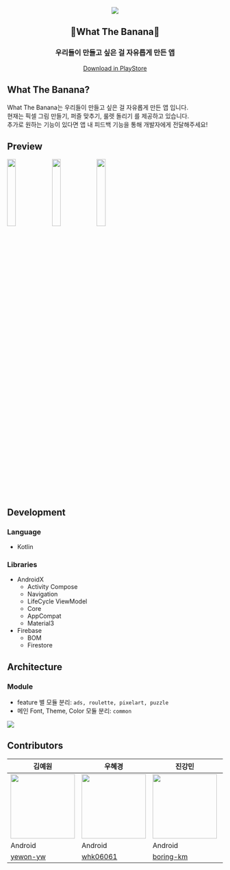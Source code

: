 <div align="center">
  <img src="https://github.com/user-attachments/assets/9ae1fc98-18f9-46de-8128-4cc7d123e861"/>
</div>
<div align="center">
  <h2>🍌What The Banana🍌</h2>
  <h3>우리들이 만들고 싶은 걸 자유롭게 만든 앱</h3>

  [Download in PlayStore](https://play.google.com/store/apps/details?id=people.droid.untitled)
  
</div>

## What The Banana?
What The Banana는 우리들이 만들고 싶은 걸 자유롭게 만든 앱 입니다. 
<br/>현재는 픽셀 그림 만들기, 퍼즐 맞추기, 룰렛 돌리기 를 제공하고 있습니다. 
<br/>추가로 원하는 기능이 있다면 앱 내 피드백 기능을 통해 개발자에게 전달해주세요!

## Preview

<img src="https://github.com/user-attachments/assets/9dcf40f0-4fe6-425b-ba39-19ebe6f9799b" width="20%"/>
<img src="https://github.com/user-attachments/assets/e5d28e56-3f16-49ad-aaf3-e07f6e86621e" width="20%"/>
<img src="https://github.com/user-attachments/assets/1869c2c9-8095-46bd-b352-3625124eed6c" width="20%"/>

## Development
### Language
- Kotlin
### Libraries
- AndroidX
    - Activity Compose
    - Navigation
    - LifeCycle ViewModel
    - Core
    - AppCompat
    - Material3
- Firebase
    - BOM
    - Firestore
## Architecture
### Module
- feature 별 모듈 분리: ```ads, roulette, pixelart, puzzle```
- 메인 Font, Theme, Color 모듈 분리: ```common```
<img src="https://github.com/user-attachments/assets/85c14bb9-6e0a-4863-960b-6561ac16734b"/>

## Contributors

| 김예원   |  우혜경   | 진강민 |정한나
| -------| -------| ---------| ----- | 
| <img width="150px" src="https://avatars.githubusercontent.com/yewon-yw" /> | <img width="150px" src="https://avatars.githubusercontent.com/whk06061" /> | <img width="150px" src="https://avatars.githubusercontent.com/boring-km" />  | <img width="150px" src="https://github.com/user-attachments/assets/a2143710-eebc-4cc7-bbda-cf6a184c16b0"/> |
| Android  | Android | Android  |Designer|
| [yewon-yw](https://github.com/yewon-yw) | [whk06061](https://github.com/whk06061)  | [boring-km](https://github.com/boring-km) ||
